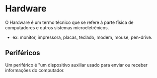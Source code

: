 # Hardware

O Hardware é um termo técnico que se refere à parte física de computadores e outros sistemas microeletrênicos.
  - ex: monitor, impressora, placas, teclado, modem, mouse, pen-drive.

## Periféricos

Um periférico é "um dispositivo auxiliar usado para enviar ou receber informações do computador.
